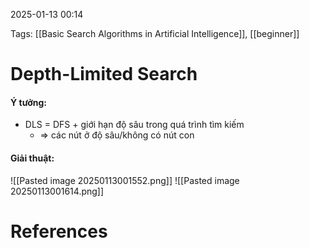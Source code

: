 2025-01-13 00:14


Tags: [[Basic Search Algorithms in Artificial Intelligence]], [[beginner]]

# Depth-Limited Search
#### Ý tưởng:
- DLS = DFS + giới hạn độ sâu trong quá trình tìm kiếm
	- => các nút ở độ sâu/không có nút con
#### Giải thuật:
![[Pasted image 20250113001552.png]]
![[Pasted image 20250113001614.png]]


# References
